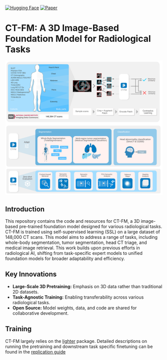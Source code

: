 [![Hugging Face](https://img.shields.io/badge/%F0%9F%A4%97-Models-yellow)](https://huggingface.co/project-lighter)
[![Paper](https://img.shields.io/badge/Paper-arXiv-red)](https://arxiv.org/abs/2501.09001)

# CT-FM: A 3D Image-Based Foundation Model for Radiological Tasks

![CT-FM Overview](./assets/Figure1.png)

## Introduction
This repository contains the code and resources for CT-FM, a 3D image-based pre-trained foundation model designed for various radiological tasks. CT-FM is trained using self-supervised learning (SSL) on a large dataset of 148,000 CT scans. This model aims to address a range of tasks, including whole-body segmentation, tumor segmentation, head CT triage, and medical image retrieval. This work builds upon previous efforts in radiological AI, shifting from task-specific expert models to unified foundation models for broader adaptability and efficiency.

## Key Innovations

*   **Large-Scale 3D Pretraining:** Emphasis on 3D data rather than traditional 2D datasets.
*   **Task-Agnostic Training:** Enabling transferability across various radiological tasks.
*   **Open Source:** Model weights, data, and code are shared for collaborative development.

## Training
CT-FM largely relies on the [lighter](https://github.com/project-lighter/lighter) package. Detailed descriptions on running the pretraining and downstream task specific finetuning can be found in the [replication guide](./replication-guide/data.md)